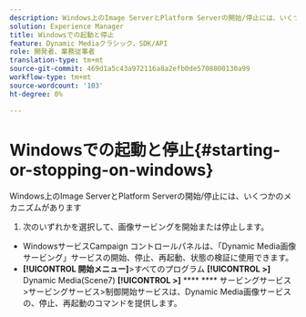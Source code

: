 ```yaml
---
description: Windows上のImage ServerとPlatform Serverの開始/停止には、いくつかのメカニズムがあります
solution: Experience Manager
title: Windowsでの起動と停止
feature: Dynamic Mediaクラシック，SDK/API
role: 開発者、業務従事者
translation-type: tm+mt
source-git-commit: 469d1a5c43a972116a8a2efb0de5708800130a99
workflow-type: tm+mt
source-wordcount: '103'
ht-degree: 0%

---
```



# Windowsでの起動と停止{#starting-or-stopping-on-windows}

Windows上のImage ServerとPlatform Serverの開始/停止には、いくつかのメカニズムがあります

1. 次のいずれかを選択して、画像サービングを開始または停止します。

* WindowsサービスCampaign コントロールパネルは、「Dynamic Media画像サービング」サービスの開始、停止、再起動、状態の検証に使用できます。
* **[!UICONTROL 開始メニュー]**>すべてのプログラム **[!UICONTROL >]** Dynamic Media(Scene7) **[!UICONTROL >]** **** **** サービングサービス>サービングサービス>制御開始サービスは、Dynamic Media画像サービスの、停止、再起動のコマンドを提供します。

